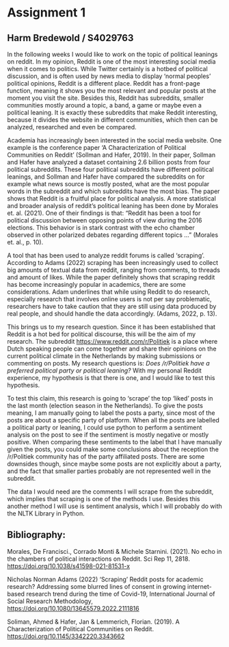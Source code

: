 # Assignment 1
## Harm Bredewold / S4029763

In the following weeks I would like to work on the topic of political leanings on reddit. In my opinion, Reddit is one of the most interesting social media when it comes to politics. While Twitter certainly is a hotbed of political discussion, and is often used by news media to display ‘normal peoples’ political opinions, Reddit is a different place. Reddit has a front-page function, meaning it shows you the most relevant and popular posts at the moment you visit the site. Besides this, Reddit has subreddits, smaller communities mostly around a topic, a band, a game or maybe even a political leaning. It is exactly these subreddits that make Reddit interesting, because it divides the website in different communities, which then can be analyzed, researched and even be compared.

Academia has increasingly been interested in the social media website. One example is the conference paper ‘A Characterization of Political Communities on Reddit’ (Sollman and Hafer, 2019). In their paper, Sollman and Hafer have analyzed a dataset containing 2.6 billion posts from four political subreddits. These four political subreddits have different political leanings, and Sollman and Hafer have compared the subreddits on for example what news source is mostly posted, what are the most popular words in the subreddit and which subreddits have the most bias. The paper shows that Reddit is a fruitful place for political analysis. A more statistical and broader analysis of reddit’s political leaning has been done by Morales et. al. (2021). One of their findings is that: “Reddit has been a tool for political discussion between opposing points of view during the 2016 elections. This behavior is in stark contrast with the echo chamber observed in other polarized debates regarding different topics …” (Morales et. al., p. 10). 
 
A tool that has been used to analyze reddit forums is called ‘scraping’. According to Adams (2022) scraping has been increasingly used to collect big amounts of textual data from reddit, ranging from comments, to threads and amount of likes. While the paper definitely shows that scraping reddit has become increasingly popular in academics, there are some considerations. Adam underlines that while using Reddit to do research, especially research that involves online users is not per say problematic, researchers have to take caution that they are still using data produced by real people, and should handle the data accordingly. (Adams, 2022, p. 13).

 
This brings us to my research question. Since it has been established that Reddit is a hot bed for political discourse, this will be the aim of my research. The subreddit https://www.reddit.com/r/Politiek is a place where Dutch speaking people can come together and share their opinions on the current political climate in the Netherlands by making submissions or commenting on posts. My research questions is: _Does /r/Politiek have a preferred political party or political leaning?_ With my personal Reddit experience, my hypothesis is that there is one, and I would like to test this hypothesis. 

To test this claim, this research is going to ‘scrape’ the top ‘liked’ posts in the last month (election season in the Netherlands). To give the posts meaning, I am manually going to label the posts a party, since most of the posts are about a specific party of platform. When all the posts are labelled a political party or leaning, I could use python to perform a sentiment analysis on the post to see if the sentiment is mostly negative or mostly positive. When comparing these sentiments to the label that I have manually given the posts, you could make some conclusions about the reception the /r/Politiek community has of the party affiliated posts. There are some downsides though, since maybe some posts are not explicitly about a party, and the fact that smaller parties probably are not represented well in the subreddit. 

The data I would need are the comments I will scrape from the subreddit, which implies that scraping is one of the methods I use. Besides this another method I will use is sentiment analysis, which I will probably do with the NLTK Library in Python. 

## Bibliography:

Morales, De Francisci., Corrado Monti & Michele Starnini. (2021). No echo in the chambers 
of political interactions on Reddit. Sci Rep 11, 2818. https://doi.org/10.1038/s41598-021-81531-x

Nicholas Norman Adams (2022) ‘Scraping’ Reddit posts for academic research? Addressing 
some blurred lines of consent in growing internet-based research trend during the time of Covid-19, International Journal of Social Research Methodology, https://doi.org/10.1080/13645579.2022.2111816 

Soliman, Ahmed & Hafer, Jan & Lemmerich, Florian. (2019). A Characterization of Political 
Communities on Reddit. https://doi.org/10.1145/3342220.3343662 
